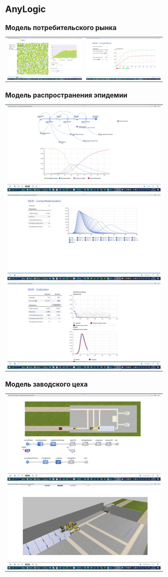 # AnyLogic

## Модель потребительского рынка

<table>
    <tr>
        <td><img src="images/Market/1.jpg" alt="example1"></td>
        <td><img src="images/Market/2.jpg" alt="example2"></td>
    </tr>
</table>

## Модель распространения эпидемии

<table>
    <tr>
        <td><img src="images/SEIR/1.jpg" alt="example1"></td>
    </tr>
    <tr>
        <td><img src="images/SEIR/2.jpg" alt="example2"></td>
    </tr>
    <tr>
        <td><img src="images/SEIR/3.jpg" alt="example3"></td>
    </tr>
</table>

## Модель заводского цеха

<table>
    <tr>
        <td><img src="images/JobShop/1.jpg" alt="example1"></td>
    </tr>
    <tr>
        <td><img src="images/JobShop/2.jpg" alt="example2"></td>
    </tr>
</table>